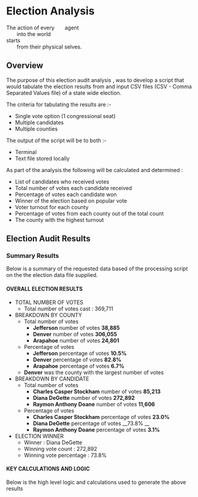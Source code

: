 # Election Analysis

The action of every &nbsp;&nbsp;&nbsp;&nbsp;&nbsp; agent <br />
  into the world <br />
starts <br />
  from their physical selves. <br />




## Overview

The purpose of this election audit analysis , was to develop a script that would tabulate the election results from and input CSV files (CSV - Comma Separated Values file) of a state wide election. 

The criteria for tabulating the results are :- 
- Single vote option (1 congressional seat)
- Multiple candidates
- Multiple counties

The output of the script will be to both :- 
- Terminal 
- Text file stored locally

As part of the analysis the following will be calculated and determined :
- List of candidates who received votes
- Total number of votes each candidate received
- Percentage of votes each candidate won
- Winner of the election based on popular vote
- Voter turnout for each county
- Percentage of votes from each county out of the total count
- The county with the highest turnout

## Election Audit Results

### Summary Results

Below is a summary of the requested data based of the processing script on the the election data file supplied.

#### OVERALL ELECTION RESULTS

  - TOTAL NUMBER OF VOTES
    - Total number of votes cast : 369,711
  - BREAKDOWN BY COUNTY
    - Total number of votes
      - __Jefferson__ number of votes __38,885__
      - __Denver__ number of votes __306,055__
      - __Arapahoe__ number of votes __24,801__
    - Percentage of votes
      - __Jefferson__ percentage of votes __10.5%__
      - __Denver__ percentage of votes __82.8%__
      - __Arapahoe__ percentage of votes __6.7%__
    - __Denver__ was the county with the largest number of votes
  - BREAKDOWN BY CANDIDATE
    - Total number of votes
      - __Charles Casper Stockham__ number of votes __85,213__
      - __Diana DeGette__ number of votes __272,892__
      - __Raymon Anthony Doane__ number of votes __11,606__
    - Percentage of votes
      - __Charles Casper Stockham__ percentage of votes __23.0%__
      - __Diana DeGette__ percentage of votes __73.8% __
      - __Raymon Anthony Doane__ percentage of votes __3.1%__
- ELECTION WINNER
    - Winner : Diana DeGette
    - Winning vote count : 272,892 
    - Winning vote percentage : 73.8%

#### KEY CALCULATIONS AND LOGIC 

Below is the high level logic and calculations used to generate the above results

